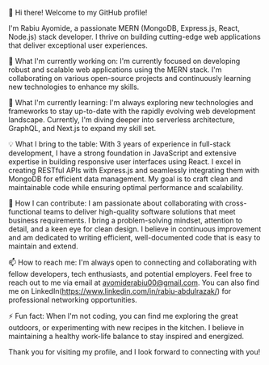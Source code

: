 👋 Hi there! Welcome to my GitHub profile!

I'm Rabiu Ayomide, a passionate MERN (MongoDB, Express.js, React, Node.js) stack developer. I thrive on building cutting-edge web applications that deliver exceptional user experiences.

🔭 What I'm currently working on:
I'm currently focused on developing robust and scalable web applications using the MERN stack. I'm collaborating on various open-source projects and continuously learning new technologies to enhance my skills.

🌱 What I'm currently learning:
I'm always exploring new technologies and frameworks to stay up-to-date with the rapidly evolving web development landscape. Currently, I'm diving deeper into serverless architecture, GraphQL, and Next.js to expand my skill set.

💡 What I bring to the table:
With 3 years of experience in full-stack development, I have a strong foundation in JavaScript and extensive expertise in building responsive user interfaces using React. I excel in creating RESTful APIs with Express.js and seamlessly integrating them with MongoDB for efficient data management. My goal is to craft clean and maintainable code while ensuring optimal performance and scalability.

💼 How I can contribute:
I am passionate about collaborating with cross-functional teams to deliver high-quality software solutions that meet business requirements. I bring a problem-solving mindset, attention to detail, and a keen eye for clean design. I believe in continuous improvement and am dedicated to writing efficient, well-documented code that is easy to maintain and extend.

📫 How to reach me:
I'm always open to connecting and collaborating with fellow developers, tech enthusiasts, and potential employers. Feel free to reach out to me via email at ayomiderabiu00@gmail.com. You can also find me on LinkedIn(https://www.linkedin.com/in/rabiu-abdulrazak/) for professional networking opportunities.

⚡ Fun fact:
When I'm not coding, you can find me exploring the great outdoors, or experimenting with new recipes in the kitchen. I believe in maintaining a healthy work-life balance to stay inspired and energized.

Thank you for visiting my profile, and I look forward to connecting with you!
